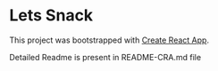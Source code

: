 # Lets Snack

This project was bootstrapped with [Create React App](https://github.com/facebook/create-react-app).

Detailed Readme is present in README-CRA.md file
